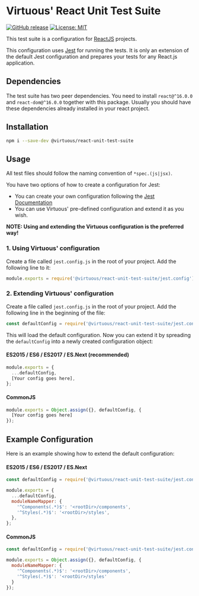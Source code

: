 # Virtuous' React Unit Test Suite

[![GitHub release](https://img.shields.io/github/release/bevirtuous/react-unit-test-suite.svg)]()
[![License: MIT](https://img.shields.io/badge/License-MIT-yellow.svg)](https://opensource.org/licenses/MIT)

This test suite is a configuration for [ReactJS](https://facebook.github.io/react/) projects.

This configuration uses [Jest](https://facebook.github.io/jest/) for running the tests.
It is only an extension of the default Jest configuration and
prepares your tests for any React.js application.

## Dependencies

The test suite has two peer dependencies. You need to install `react@^16.0.0` and `react-dom@^16.0.0`
together with this package. Usually you should have these dependencies already installed in
your react project.

## Installation

```sh
npm i --save-dev @virtuous/react-unit-test-suite
```

## Usage

All test files should follow the naming convention of `*spec.(js|jsx)`.

You have two options of how to create a configuration for Jest:
- You can create your own configuration following the [Jest Documentation](https://facebook.github.io/jest/docs/en/getting-started.html)
- You can use Virtuous' pre-defined configuration and extend it as you wish.

__NOTE: Using and extending the Virtuous configuration is the preferred way!__

### 1. Using Virtuous' configuration

Create a file called `jest.config.js` in the root of your project.
Add the following line to it:

```js
module.exports = require('@virtuous/react-unit-test-suite/jest.config');
```

### 2. Extending Virtuous' configuration

Create a file called `jest.config.js` in the root of your project.
Add the following line in the beginning of the file:

```js
const defaultConfig = require('@virtuous/react-unit-test-suite/jest.config');
```

This will load the default configuration. Now you can extend it by spreading the `defaultConfig`
into a newly created configuration object:

#### ES2015 / ES6 / ES2017 / ES.Next (recommended)

```js
module.exports = {
  ...defaultConfig,
  [Your config goes here],
};
```

#### CommonJS

```js
module.exports = Object.assign({}, defaultConfig, {
  [Your config goes here]
});
```

## Example Configuration
Here is an example showing how to extend the default configuration:

#### ES2015 / ES6 / ES2017 / ES.Next

```js
const defaultConfig = require('@virtuous/react-unit-test-suite/jest.config');

module.exports = {
  ...defaultConfig,
  moduleNameMapper: {
    '^Components(.*)$': '<rootDir>/components',
    '^Styles(.*)$': '<rootDir>/styles',
  },
};
```

#### CommonJS

```js
const defaultConfig = require('@virtuous/react-unit-test-suite/jest.config');

module.exports = Object.assign({}, defaultConfig, {
  moduleNameMapper: {
    '^Components(.*)$': '<rootDir>/components',
    '^Styles(.*)$': '<rootDir>/styles'
  }
});
```
